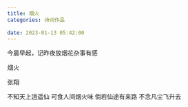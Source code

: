 ```yaml
---
title: 烟火
categories: 诗词作品
      
date: 2023-01-13 05:42:00
---
```


今晨早起，记昨夜放烟花杂事有感
<!-- more -->


<div class="poem">
烟火

张翔

不知天上逍遥仙
可食人间烟火味
倘若仙途有来路
不念凡尘飞升去
</div>